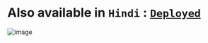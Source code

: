 # Also available in `Hindi` : [`Deployed`](https://adminkhatadashboard.pythonanywhere.com)

![image](https://github.com/user-attachments/assets/e0e9b06b-858f-4801-962c-bf3ca93553ef)
